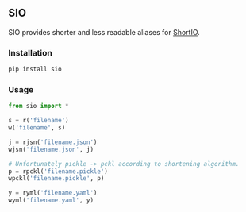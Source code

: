 ## SIO
SIO provides shorter and less readable aliases for [ShortIO](https://github.com/byshyk/shortio).

### Installation
```bash
pip install sio
```

### Usage
```python
from sio import *

s = r('filename')
w('filename', s)

j = rjsn('filename.json')
wjsn('filename.json', j)

# Unfortunately pickle -> pckl according to shortening algorithm.
p = rpckl('filename.pickle')
wpckl('filename.pickle', p)

y = ryml('filename.yaml')
wyml('filename.yaml', y)
```
